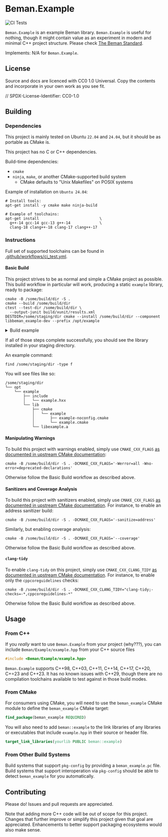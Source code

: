 <!--
SPDX-License-Identifier: CC0-1.0
-->
<!--
Copyright © 2024 Bret Brown
-->

# Beman.Example

![CI Tests](https://github.com/beman-project/Example/actions/workflows/ci_tests.yml/badge.svg)

`Beman.Example` is an example Beman library. `Beman.Example` is useful for nothing, though it might contain value as an experiment in modern and minimal C++ project structure. Please check [The Beman Standard](https://github.com/beman-project/beman/blob/main/docs/beman-standard.md).

Implements: N/A for `Beman.Example`.

## License

Source and docs are licenced with CC0 1.0 Universal. Copy the contents and incorporate in your own work as you see fit.

// SPDX-License-Identifier: CC0-1.0

## Building

### Dependencies

This project is mainly tested on Ubuntu `22.04` and `24.04`, but it should be as portable as CMake is.

This project has no C or C++ dependencies.

Build-time dependencies:

- `cmake`
- `ninja`, `make`, or another CMake-supported build system
  - CMake defaults to "Unix Makefiles" on POSIX systems

Example of installation on `Ubuntu 24.04`:

```shell
# Install tools:
apt-get install -y cmake make ninja-build

# Example of toolchains:
apt-get install                           \
  g++-14 gcc-14 gcc-13 g++-14             \
  clang-18 clang++-18 clang-17 clang++-17
```

### Instructions

Full set of supported toolchains can be found in [.github/workflows/ci_test.yml](.github/workflows/ci_test.yml).

#### Basic Build

This project strives to be as normal and simple a CMake project as possible. This build workflow in particular will work, producing a static `example` library, ready to package:

```shell
cmake -B /some/build/dir -S .
cmake --build /some/build/dir
ctest --test-dir /some/build/dir \
  --output-junit build/xunit/results.xml
DESTDIR=/some/staging/dir cmake --install /some/build/dir --component libbeman_example-dev --prefix /opt/example
```

<details>
<summary> Build example </summary>

```shell
# Configure example.
$ cmake -B .build -S .
-- The CXX compiler identification is GNU 13.2.0
-- Detecting CXX compiler ABI info
-- Detecting CXX compiler ABI info - done
-- Check for working CXX compiler: /usr/bin/c++ - skipped
-- Detecting CXX compile features
-- Detecting CXX compile features - done
-- Configuring done (0.1s)
-- Generating done (0.0s)
-- Build files have been written to: /home/dariusn/git/Beman/Beman.Example/.build

# Build example.
$ cmake --build .build/
[ 14%] Built target gtest
[ 28%] Built target gmock
[ 42%] Built target gmock_main
[ 57%] Built target gtest_main
[ 71%] Built target beman_example
[ 78%] Building CXX object src/Beman/Example/tests/CMakeFiles/example_gtest.dir/example.t.cpp.o
[ 85%] Linking CXX executable example_gtest
[ 85%] Built target example_gtest
[100%] Built target sample_usage

# Run tests example.
$ ctest --test-dir .build
Internal ctest changing into directory: /home/dariusn/git/Beman/Beman.Example/.build
Test project /home/dariusn/git/Beman/Beman.Example/.build
    Start 1: ExampleTest.call_identity
1/1 Test #1: ExampleTest.call_identity ........   Passed    0.00 sec

100% tests passed, 0 tests failed out of 1

# Run examples.
$ .build/examples/sample_usage 
2024
```
</details>

If all of those steps complete successfully, you should see the library installed in your staging directory.

An example command:
```shell
find /some/staging/dir -type f
```

You will see files like so:

```
/some/staging/dir
└── opt
    └── example
        ├── include
        │   └── example.hxx
        └── lib
            ├── cmake
            │   └── example
            │       ├── example-noconfig.cmake
            │       └── example.cmake
            └── libexample.a
```

#### Manipulating Warnings

To build this project with warnings enabled, simply use `CMAKE_CXX_FLAGS` [as documented in upstream CMake documentation](https://cmake.org/cmake/help/latest/variable/CMAKE_LANG_FLAGS.html):

```shell
cmake -B /some/build/dir -S . -DCMAKE_CXX_FLAGS='-Werror=all -Wno-error=deprecated-declarations'
```

Otherwise follow the Basic Build workflow as described above.


#### Sanitizers and Coverage Analysis

To build this project with sanitizers enabled, simply use `CMAKE_CXX_FLAGS` [as documented in upstream CMake documentation](https://cmake.org/cmake/help/latest/variable/CMAKE_LANG_FLAGS.html). For instance, to enable an address sanitizer build:

```shell
cmake -B /some/build/dir -S . -DCMAKE_CXX_FLAGS='-sanitize=address'
```

Similarly, but enabling coverage analysis:

```shell
cmake -B /some/build/dir -S . -DCMAKE_CXX_FLAGS='--coverage'
```

Otherwise follow the Basic Build workflow as described above.


#### `clang-tidy`

To enable `clang-tidy` on this project, simply use `CMAKE_CXX_CLANG_TIDY` [as documented in upstream CMake documentation](https://cmake.org/cmake/help/latest/variable/CMAKE_LANG_CLANG_TIDY.html). For instance, to enable only the `cppcoreguidelines` checks:

```shell
cmake -B /some/build/dir -S . -DCMAKE_CXX_CLANG_TIDY="clang-tidy;-checks=-*,cppcoreguidelines-*"
```

Otherwise follow the Basic Build workflow as described above.


## Usage

### From C++

If you *really* want to use `Beman.Example` from your project (why???), you can include `Beman/Example/example.hpp` from your C++ source files

```cxx
#include <Beman/Example/example.hpp>
```

`Beman.Example` supports C++98, C++03, C++11, C++14, C++17, C++20, C+=23 and C++23. It has no known issues with C++29, though there are no compilation toolchains available to test against in those build modes.


### From CMake

For consumers using CMake, you will need to use the `beman_example` CMake module to define the `beman_example` CMake target:

```cmake
find_package(beman_example REQUIRED)
```

You will also need to add `beman::example` to the link libraries of any libraries or executables that include `example.hpp` in their source or header file.

```cmake
target_link_libraries(yourlib PUBLIC beman::example)
```

### From Other Build Systems

Build systems that support `pkg-config` by providing a `beman_example.pc` file. Build systems that support interoperation via `pkg-config` should be able to detect `beman_example` for you automatically.

## Contributing

Please do! Issues and pull requests are appreciated.

Note that adding more C++ code will be out of scope for this project. Changes that further improve or simplify this project given that goal are appreciated. Enhancements to better support packaging ecosystems would also make sense.


<!--
Creative Commons Legal Code

CC0 1.0 Universal

    CREATIVE COMMONS CORPORATION IS NOT A LAW FIRM AND DOES NOT PROVIDE
    LEGAL SERVICES. DISTRIBUTION OF THIS DOCUMENT DOES NOT CREATE AN
    ATTORNEY-CLIENT RELATIONSHIP. CREATIVE COMMONS PROVIDES THIS
    INFORMATION ON AN "AS-IS" BASIS. CREATIVE COMMONS MAKES NO WARRANTIES
    REGARDING THE USE OF THIS DOCUMENT OR THE INFORMATION OR WORKS
    PROVIDED HEREUNDER, AND DISCLAIMS LIABILITY FOR DAMAGES RESULTING FROM
    THE USE OF THIS DOCUMENT OR THE INFORMATION OR WORKS PROVIDED
    HEREUNDER.

Statement of Purpose

The laws of most jurisdictions throughout the world automatically confer
exclusive Copyright and Related Rights (defined below) upon the creator
and subsequent owner(s) (each and all, an "owner") of an original work of
authorship and/or a database (each, a "Work").

Certain owners wish to permanently relinquish those rights to a Work for
the purpose of contributing to a commons of creative, cultural and
scientific works ("Commons") that the public can reliably and without fear
of later claims of infringement build upon, modify, incorporate in other
works, reuse and redistribute as freely as possible in any form whatsoever
and for any purposes, including without limitation commercial purposes.
These owners may contribute to the Commons to promote the ideal of a free
culture and the further production of creative, cultural and scientific
works, or to gain reputation or greater distribution for their Work in
part through the use and efforts of others.

For these and/or other purposes and motivations, and without any
expectation of additional consideration or compensation, the person
associating CC0 with a Work (the "Affirmer"), to the extent that he or she
is an owner of Copyright and Related Rights in the Work, voluntarily
elects to apply CC0 to the Work and publicly distribute the Work under its
terms, with knowledge of his or her Copyright and Related Rights in the
Work and the meaning and intended legal effect of CC0 on those rights.

1. Copyright and Related Rights. A Work made available under CC0 may be
protected by copyright and related or neighboring rights ("Copyright and
Related Rights"). Copyright and Related Rights include, but are not
limited to, the following:

  i. the right to reproduce, adapt, distribute, perform, display,
     communicate, and translate a Work;
 ii. moral rights retained by the original author(s) and/or performer(s);
iii. publicity and privacy rights pertaining to a person's image or
     likeness depicted in a Work;
 iv. rights protecting against unfair competition in regards to a Work,
     subject to the limitations in paragraph 4(a), below;
  v. rights protecting the extraction, dissemination, use and reuse of data
     in a Work;
 vi. database rights (such as those arising under Directive 96/9/EC of the
     European Parliament and of the Council of 11 March 1996 on the legal
     protection of databases, and under any national implementation
     thereof, including any amended or successor version of such
     directive); and
vii. other similar, equivalent or corresponding rights throughout the
     world based on applicable law or treaty, and any national
     implementations thereof.

2. Waiver. To the greatest extent permitted by, but not in contravention
of, applicable law, Affirmer hereby overtly, fully, permanently,
irrevocably and unconditionally waives, abandons, and surrenders all of
Affirmer's Copyright and Related Rights and associated claims and causes
of action, whether now known or unknown (including existing as well as
future claims and causes of action), in the Work (i) in all territories
worldwide, (ii) for the maximum duration provided by applicable law or
treaty (including future time extensions), (iii) in any current or future
medium and for any number of copies, and (iv) for any purpose whatsoever,
including without limitation commercial, advertising or promotional
purposes (the "Waiver"). Affirmer makes the Waiver for the benefit of each
member of the public at large and to the detriment of Affirmer's heirs and
successors, fully intending that such Waiver shall not be subject to
revocation, rescission, cancellation, termination, or any other legal or
equitable action to disrupt the quiet enjoyment of the Work by the public
as contemplated by Affirmer's express Statement of Purpose.

3. Public License Fallback. Should any part of the Waiver for any reason
be judged legally invalid or ineffective under applicable law, then the
Waiver shall be preserved to the maximum extent permitted taking into
account Affirmer's express Statement of Purpose. In addition, to the
extent the Waiver is so judged Affirmer hereby grants to each affected
person a royalty-free, non transferable, non sublicensable, non exclusive,
irrevocable and unconditional license to exercise Affirmer's Copyright and
Related Rights in the Work (i) in all territories worldwide, (ii) for the
maximum duration provided by applicable law or treaty (including future
time extensions), (iii) in any current or future medium and for any number
of copies, and (iv) for any purpose whatsoever, including without
limitation commercial, advertising or promotional purposes (the
"License"). The License shall be deemed effective as of the date CC0 was
applied by Affirmer to the Work. Should any part of the License for any
reason be judged legally invalid or ineffective under applicable law, such
partial invalidity or ineffectiveness shall not invalidate the remainder
of the License, and in such case Affirmer hereby affirms that he or she
will not (i) exercise any of his or her remaining Copyright and Related
Rights in the Work or (ii) assert any associated claims and causes of
action with respect to the Work, in either case contrary to Affirmer's
express Statement of Purpose.

4. Limitations and Disclaimers.

 a. No trademark or patent rights held by Affirmer are waived, abandoned,
    surrendered, licensed or otherwise affected by this document.
 b. Affirmer offers the Work as-is and makes no representations or
    warranties of any kind concerning the Work, express, implied,
    statutory or otherwise, including without limitation warranties of
    title, merchantability, fitness for a particular purpose, non
    infringement, or the absence of latent or other defects, accuracy, or
    the present or absence of errors, whether or not discoverable, all to
    the greatest extent permissible under applicable law.
 c. Affirmer disclaims responsibility for clearing rights of other persons
    that may apply to the Work or any use thereof, including without
    limitation any person's Copyright and Related Rights in the Work.
    Further, Affirmer disclaims responsibility for obtaining any necessary
    consents, permissions or other rights required for any use of the
    Work.
 d. Affirmer understands and acknowledges that Creative Commons is not a
    party to this document and has no duty or obligation with respect to
    this CC0 or use of the Work.
-->
